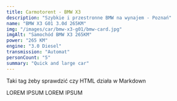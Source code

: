 ```yaml
---
title: Carmotorent - BMW X3
description: "Szybkie i przestronne BMW na wynajem - Poznań"
name: "BMW X3 G01 3.0d 265KM"
img: "/images/car/bmw-x3-g01/bmw-card.jpg"
imgAlt: "Samochód BMW X3 265KM"
power: "265 KM"
engine: "3.0 Diesel"
transmission: "Automat"
personCount: "5"
summary: "Quick and large car"
---
```


<p>Taki tag żeby sprawdzić czy HTML działa w Markdown</p>
LOREM IPSUM LOREM IPSUM
